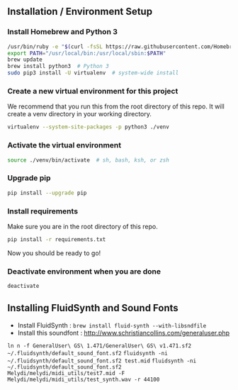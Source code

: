 ## Installation / Environment Setup

### Install Homebrew and Python 3
```sh
/usr/bin/ruby -e "$(curl -fsSL https://raw.githubusercontent.com/Homebrew/install/master/install)"
export PATH="/usr/local/bin:/usr/local/sbin:$PATH"
brew update
brew install python3  # Python 3
sudo pip3 install -U virtualenv  # system-wide install
```

### Create a new virtual environment for this project
We recommend that you run this from the root directory of this repo.
It will create a venv directory in your working directory.
```sh
virtualenv --system-site-packages -p python3 ./venv
```

### Activate the virtual environment
```sh
source ./venv/bin/activate  # sh, bash, ksh, or zsh
```

### Upgrade pip
```sh
pip install --upgrade pip
```

### Install requirements
Make sure you are in the root directory of this repo.
```sh
pip install -r requirements.txt
```
Now you should be ready to go!

### Deactivate environment when you are done
```sh
deactivate
```


## Installing FluidSynth and Sound Fonts

* Install FluidSynth : `brew install fluid-synth --with-libsndfile`
* Install this soundfont : http://www.schristiancollins.com/generaluser.php

`ln n -f GeneralUser\ GS\ 1.471/GeneralUser\ GS\ v1.471.sf2 ~/.fluidsynth/default_sound_font.sf2`
`fluidsynth -ni ~/.fluidsynth/default_sound_font.sf2 test.mid`
`fluidsynth -ni ~/.fluidsynth/default_sound_font.sf2  Melydi/melydi/midi_utils/test7.mid -F Melydi/melydi/midi_utils/test_synth.wav -r 44100`
